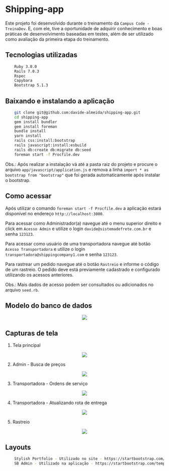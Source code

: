 # Shipping-app
Este projeto foi desenvolvido durante o treinamento da `Campus Code - TreinaDev`. E, com ele, tive a oportunidade de adquirir conhecimento e boas práticas de desenvolvimento baseadas em testes, além de ser utilizado como avaliação da primeira etapa do treinamento.

## Tecnologias utilizadas

```bash
    Ruby 3.0.0
    Rails 7.0.3
    Rspec
    Capybara
    Bootstrap 5.1.3
```

## Baixando e instalando a aplicação

```bash
    git clone git@github.com:davide-almeida/shipping-app.git
    cd shipping-app
    gem install bundler
    gem install foreman
    bundle install
    yarn install
    rails css:install:bootstrap
    rails javascript:install:esbuild
    rails db:create db:migrate db:seed
    foreman start -f Procfile.dev
```
Obs.: Após realizar a instalação vá até a pasta raiz do projeto e procure o arquivo `app/javascript/application.js` e remova a linha `import * as bootstrap from "bootstrap"` que foi gerada automaticamente após instalar o bootstrap.

## Como acessar
Após utilizar o comando `foreman start -f Procfile.dev` a aplicação estará disponível no endereço `http://localhost:3000`.

Para acessar como Administrador(a) navegue até o menu superior direito e click em `Acesso Admin` e utilize o login `davide@sistemadefrete.com.br` e senha `123123`. 

Para acessar como usuário de uma transportadora navegue até botão `Acesso Transportadora` e utilize o login `transportadora@shippingcompany1.com` e senha `123123`.

Para rastrear um pedido navegue até o botão `Rastreio` e informe o código de um rastreio. O pedido deve está previamente cadastrado e configurado utilizando os acessos anteriores.

Obs.: Mais dados de acesso podem ser consultados ou adicionados no arquivo `seed.rb`.

## Modelo do banco de dados
<div align="center">
    <img src="https://user-images.githubusercontent.com/85287720/170897498-6c40f59d-c873-4a16-a3be-41610329e4fb.png">
</div>

## Capturas de tela
1. Tela principal
<div align="center">
    <img src="https://user-images.githubusercontent.com/85287720/170899714-1dff6251-e371-4093-ad10-bda805752631.png">
</div>

2. Admin - Busca de preços
<div align="center">
    <img src="https://user-images.githubusercontent.com/85287720/170899975-a691d03c-3f76-45e9-bd86-62fddf355cfc.png">
</div>

3. Transportadora - Ordens de serviço
<div align="center">
    <img src="https://user-images.githubusercontent.com/85287720/170900531-a83108d1-4a4d-4ff9-8418-8e4a3e2534e8.png">
</div>

4. Transportadora - Atualizando rota de entrega
<div align="center">
    <img src="https://user-images.githubusercontent.com/85287720/170900803-8efb4212-6b7b-41bd-8f94-03fbb487706c.png">
</div>

5. Rastreio
<div align="center">
    <img src="https://user-images.githubusercontent.com/85287720/170900988-0f8a8610-da86-4f8e-bc68-18a442abbf1a.png">
</div>

## Layouts

```bash
    Stylish Portfolio - Utilizado no site - https://startbootstrap.com/theme/stylish-portfolio
    SB Admin - Utilizado na aplicação - https://startbootstrap.com/template/sb-admin
```

